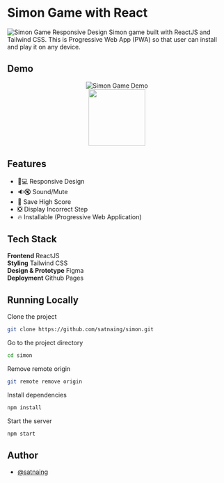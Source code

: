 # Simon Game with React

![Simon Game Responsive Design](https://user-images.githubusercontent.com/53733092/139395696-6b21557a-8164-4e59-89e4-7e0aa2b04d99.png)
Simon game built with ReactJS and Tailwind CSS. This is Progressive Web App (PWA) so that user can install and play it on any device.

## Demo

<p align="center">
<img src="https://user-images.githubusercontent.com/53733092/139396640-583ebb37-b67e-45da-bbd0-810b906986ac.gif" alt="Simon Game Demo" /><br/>
<a href="https://satnaing.github.io/simon/"><img src="https://user-images.githubusercontent.com/53733092/139092307-3e364931-a083-40d9-9f0e-604db4170c2b.png" width="130"/></a>
</p>
  
## Features

- 📱💻 Responsive Design
- 🔉🔇 Sound/Mute
- 💯 Save High Score
- ❎ Display Incorrect Step
- 🔥 Installable (Progressive Web Application)

## Tech Stack

**Frontend** ReactJS  
**Styling** Tailwind CSS  
**Design & Prototype** Figma  
**Deployment** Github Pages

## Running Locally

Clone the project

```bash
git clone https://github.com/satnaing/simon.git
```

Go to the project directory

```bash
cd simon
```

Remove remote origin

```bash
git remote remove origin
```

Install dependencies

```bash
npm install
```

Start the server

```bash
npm start
```

## Author

- [@satnaing](https://github.com/satnaing)
